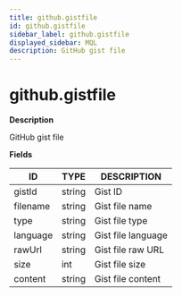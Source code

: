 ```yaml
---
title: github.gistfile
id: github.gistfile
sidebar_label: github.gistfile
displayed_sidebar: MQL
description: GitHub gist file
---
```


# github.gistfile

**Description**

GitHub gist file

**Fields**

| ID       | TYPE   | DESCRIPTION        |
| -------- | ------ | ------------------ |
| gistId   | string | Gist ID            |
| filename | string | Gist file name     |
| type     | string | Gist file type     |
| language | string | Gist file language |
| rawUrl   | string | Gist file raw URL  |
| size     | int    | Gist file size     |
| content  | string | Gist file content  |

